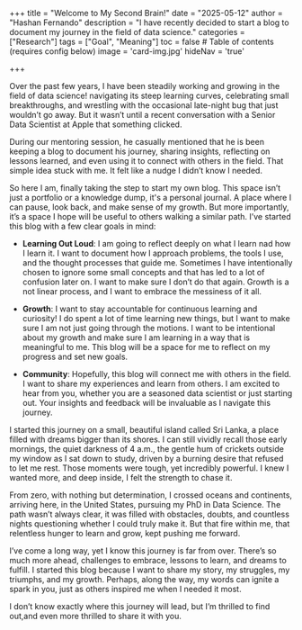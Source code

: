 +++
title = "Welcome to My Second Brain!"
date = "2025-05-12"
author = "Hashan Fernando"
description = "I have recently decided to start a blog to document my journey in the field of data science."
categories = ["Research"]
tags = ["Goal", "Meaning"]
toc = false  # Table of contents (requires config below)
image = 'card-img.jpg'
hideNav = 'true'

+++

Over the past few years, I have been steadily working and growing in the field of data science! navigating its steep learning curves, celebrating small breakthroughs, and wrestling with the occasional late-night bug that just wouldn’t go away. But it wasn’t until a recent conversation with a Senior Data Scientist at Apple that something clicked.

During our mentoring session, he casually mentioned that he is been keeping a blog to document his journey, sharing insights, reflecting on lessons learned, and even using it to connect with others in the field. That simple idea stuck with me. It felt like a nudge I didn’t know I needed.

So here I am, finally taking the step to start my own blog. This space isn’t just a portfolio or a knowledge dump, it's a personal journal. A place where I can pause, look back, and make sense of my growth. But more importantly, it’s a space I hope will be useful to others walking a similar path. I’ve started this blog with a few clear goals in mind:

- **Learning Out Loud**: I am going to reflect deeply on what I learn nad how I learn it. I want to document how I approach problems, the tools I use, and the thought processes that guide me. Sometimes I have intentionally chosen to ignore some small concepts and that has led to a lot of confusion later on. I want to make sure I don’t do that again. Growth is a not linear process, and I want to embrace the messiness of it all.

- **Growth**: I want to stay accountable for continuous learning and curiosity! I do spent a lot of time learning new things, but I want to make sure I am not just going through the motions. I want to be intentional about my growth and make sure I am learning in a way that is meaningful to me. This blog will be a space for me to reflect on my progress and set new goals.

- **Community**: Hopefully, this blog will connect me with others in the field. I want to share my experiences and learn from others. I am excited to hear from you, whether you are a seasoned data scientist or just starting out. Your insights and feedback will be invaluable as I navigate this journey.

I started this journey on a small, beautiful island called Sri Lanka, a place filled with dreams bigger than its shores. I can still vividly recall those early mornings, the quiet darkness of 4 a.m., the gentle hum of crickets outside my window as I sat down to study, driven by a burning desire that refused to let me rest. Those moments were tough, yet incredibly powerful. I knew I wanted more, and deep inside, I felt the strength to chase it.

From zero, with nothing but determination, I crossed oceans and continents, arriving here, in the United States, pursuing my PhD in Data Science. The path wasn’t always clear, it was filled with obstacles, doubts, and countless nights questioning whether I could truly make it. But that fire within me, that relentless hunger to learn and grow, kept pushing me forward.

I’ve come a long way, yet I know this journey is far from over. There’s so much more ahead, challenges to embrace, lessons to learn, and dreams to fulfill. I started this blog because I want to share my story, my struggles, my triumphs, and my growth. Perhaps, along the way, my words can ignite a spark in you, just as others inspired me when I needed it most.

I don’t know exactly where this journey will lead, but I’m thrilled to find out,and even more thrilled to share it with you.